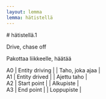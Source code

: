 ```yaml
---
layout: lemma
lemma: hätistellä
---
```


<div class="sense">
# <span class="sensename">hätistellä.1</span>

<span class="description">Drive, chase off</span>

<span class="description">Pakottaa liikkeelle, häätää</span>

A0 | Entity driving |   | Taho, joka ajaa |  
A1 | Entity drived |   | Ajettu taho |  
A2 | Start point |   | Alkupiste |  
A3 | End point |   | Loppupiste |  

</div>

